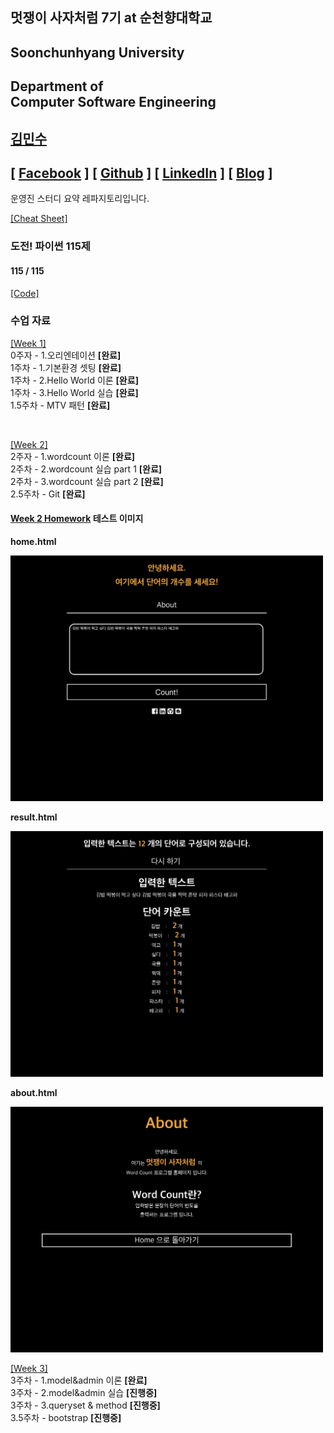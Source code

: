 ## 멋쟁이 사자처럼 7기 at 순천향대학교

## Soonchunhyang University
Department of<br/> Computer Software Engineering
------------------------------------------

##  [김민수](https://github.com/alstn2468)
## [ [Facebook](https://www.facebook.com/profile.php?id=100003769223078) ] [ [Github](https://github.com/alstn2468) ] [ [LinkedIn](https://www.linkedin.com/in/minsu-kim-336289160/) ] [ [Blog](https://alstn2468.github.io/) ]<br/>

운영진 스터디 요약 레파지토리입니다.<br/>

[[Cheat Sheet]](https://github.com/LikeLionSCH/LikeLion_Study_Summary/blob/master/Summary/Cheat_Sheet.md)

### 도전! 파이썬 115제
#### 115 / 115
[[Code]](https://github.com/LikeLionSCH/LikeLion_Study_Summary/tree/master/Python_Challenge_115)

### 수업 자료
[[Week 1]](https://github.com/LikeLionSCH/LikeLion_Study_Summary/blob/master/Summary/Week_1.md)<br/>
0주자 - 1.오리엔테이션 **[완료]**<br/>
1주차 - 1.기본환경 셋팅 **[완료]**<br/>
1주차 - 2.Hello World 이론 **[완료]**<br/>
1주차 - 3.Hello World 실습 **[완료]**<br/>
1.5주차 - MTV 패턴 **[완료]**<br/>

<br/>

[[Week 2]](https://github.com/LikeLionSCH/LikeLion_Study_Summary/blob/master/Summary/Week_2.md)<br/>
2주자 - 1.wordcount 이론 **[완료]**<br/>
2주차 - 2.wordcount 실습 part 1 **[완료]**<br/>
2주차 - 3.wordcount 실습 part 2 **[완료]**<br/>
2.5주차 - Git **[완료]**<br/>

#### [Week 2 Homework](https://github.com/LikeLionSCH/LikeLion_Study_Summary/tree/master/django_project/wordcount) 테스트 이미지

**home.html**

<img src="./Homework/Week_2/Homework_TestImage_1.png" width="500" height="auto">

**result.html**

<img src="./Homework/Week_2/Homework_TestImage_2.png" width="500" height="auto">

**about.html**

<img src="./Homework/Week_2/Homework_TestImage_3.png" width="500" height="auto">

<br/>

[[Week 3]](https://github.com/LikeLionSCH/LikeLion_Study_Summary/blob/master/Summary/Week_3.md)<br/>
3주차 - 1.model&admin 이론 **[완료]**<br/>
3주차 - 2.model&admin 실습 **[진행중]**<br/>
3주차 - 3.queryset & method **[진행중]**<br/>
3.5주차 - bootstrap **[진행중]**<br/>
